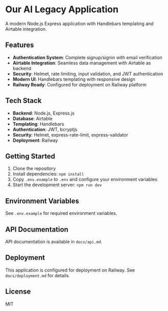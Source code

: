 # Our AI Legacy Application

A modern Node.js Express application with Handlebars templating and Airtable integration.

## Features

- **Authentication System**: Complete signup/signin with email verification
- **Airtable Integration**: Seamless data management with Airtable as backend
- **Security**: Helmet, rate limiting, input validation, and JWT authentication
- **Modern UI**: Handlebars templating with responsive design
- **Railway Ready**: Configured for deployment on Railway platform

## Tech Stack

- **Backend**: Node.js, Express.js
- **Database**: Airtable
- **Templating**: Handlebars
- **Authentication**: JWT, bcryptjs
- **Security**: Helmet, express-rate-limit, express-validator
- **Deployment**: Railway

## Getting Started

1. Clone the repository
2. Install dependencies: `npm install`
3. Copy `.env.example` to `.env` and configure your environment variables
4. Start the development server: `npm run dev`

## Environment Variables

See `.env.example` for required environment variables.

## API Documentation

API documentation is available in `docs/api.md`.

## Deployment

This application is configured for deployment on Railway. See `docs/deployment.md` for details.

## License

MIT
